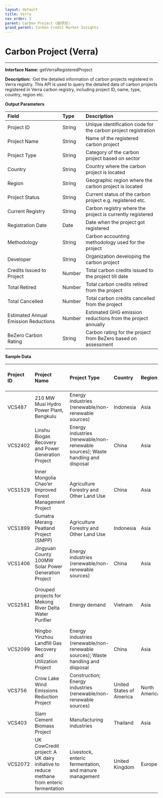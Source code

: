 ```yaml
---
layout: default
title: Verra
nav_order: 1
parent: Carbon Project (碳项目)
grand_parent: Carbon Credit Market Insights
---
```


# Carbon Project (Verra)
---

**Interface Name:** getVerraRegisteredProject

**Description:** :Get the detailed information of carbon projects registered in Verra registry. This API is used to query the detailed data of carbon projects registered in Verra carbon registry, including project ID, name, type, country, region etc.


**Output Parameters**

| Field                               | Type   | Description                                                       |
|:-------------------------------------|:--------|:-------------------------------------------------------------------|
| Project ID                          | String | Unique identification code for the carbon project registration    |
| Project Name                        | String | Name of the registered carbon project                             |
| Project Type                        | String | Category of the carbon project based on sector                     |
| Country                             | String | Country where the carbon project is located                       |
| Region                              | String | Geographic region where the carbon project is located             |
| Project Status                      | String | Current status of the carbon project e.g. registered etc.         |
| Current Registry                    | String | Carbon registry where the project is currently registered         |
| Registration Date                   | Date   | Date when the project got registered                              |
| Methodology                         | String | Carbon accounting methodology used for the project                |
| Developer                           | String | Organization developing the carbon project                        |
| Credits Issued to Project           | Number | Total carbon credits issued to the project till date              |
| Total Retired                       | Number | Total carbon credits retired from the project                     |
| Total Cancelled                     | Number | Total carbon credits cancelled from the project                   |
| Estimated Annual Emission Reductions| Number | Estimated GHG emission reductions from the project annually       |
| BeZero Carbon Rating                | String | Carbon rating for the project from BeZero based on assessment     |


**Sample Data**

| Project ID | Project Name | Project Type | Country | Region | Project Status | Current Registry | Registration Date | Methodology | Developer | Credits Issued to Project | Total Retired | Total Cancelled | Estimated Annual Emission Reductions | BeZero Carbon Rating |
|:------------|:--------------|:--------------|:---------|:--------|:----------------|:------------------|:-------------------|:-------------|-----------|:----------------------------|:---------------|:-----------------|:------------------------------------|:----------------------|
| VCS487     | 210 MW Musi Hydro Power Plant, Bengkulu | Energy industries (renewable/non-renewable sources) | Indonesia | Asia | Registered | Verra | 2020-04-06 | ACM0002 | PT. PLN (Persero) | 6,432,548 | 3,182,476 | 302,069 | 953,128 | BB |
| VCS2402    | Linshu Biogas Recovery and Power Generation Project | Energy industries (renewable/non-renewable sources); Waste handling and disposal | China | Asia | Registered | Verra | 2021-08-04 | ACM0014 | VPOWER New Energy Technology (LinYi) LTD | 828,251 | 360,846 | 12,483 | 359,691 | B |
| VCS1529    | Inner Mongolia Chao’er Improved Forest Management Project | Agriculture Forestry and Other Land Use | China | Asia | Registered | Verra | 2020-04-06 | VM0010 | Chao’er Forest Bureau of Inner Mongolia Autonomous Region | 445,305 | 197,634 | 0 | 90,035 | B |
| VCS1899 | Sumatra Merang Peatland Project (SMPP) | Agriculture Forestry and Other Land Use | Indonesia | Asia | Registered | Verra | 2020-04-06 | VM0007 | Multiple Proponents | 2,663,148 | 2,250,456 | 6,600 | 1,338,569 | A |
| VCS1406 | Jingyuan County 100MW Solar Power Generation Project | Energy industries (renewable/non-renewable sources) | China | Asia | Registered | Verra | 2020-04-06 | ACM0002 | Gansu Deyou Energy Technology Co., Ltd | 859,993 | 508,148 | 31,237 | 128,589 | B |
| VCS2581 | Grouped projects for Mekong River Delta Water Purifier | Energy demand | Vietnam | Asia | Registered | Verra | 2022-07-25 | AMS-III.AV. | Sustainability Investment Promotion and Development Joint Stock Company | 645,596 | 11,871 | 0 | 1,202,693 | BB |
| VCS2099 | Ningbo Yinzhou Landfill Gas Recovery and Utilization Project | Energy industries (renewable/non-renewable sources); Waste handling and disposal | China | Asia | Registered | Verra | 2020-06-16 | ACM0001 | Ningbo Micropowers New Energy Co., Ltd. | 360,066 | 360,066 | 0 | 88,139 | BBB |
| VCS756 | Crow Lake Wind Emissions Reduction Project | Construction; Energy industries (renewable/non-renewable sources) | United States of America | North America | Registered | Verra | 2020-04-06 | ACM0002 | Multiple Proponents | 3,387,900 | 2,770,459 | 37,807 | 432,128 | B |
| VCS403 | Siam Cement Biomass Project | Manufacturing industries | Thailand | Asia | Registered | Verra | 2020-04-06 | ACM0003 | SCG Cement Co., Ltd. | 3,994,627 | 3,873,760 | 358 | 107,356 | BB |
| VCS2072 | UK CowCredit project: A UK dairy initiative to reduce methane from enteric fermentation | Livestock, enteric fermentation, and manure management | United Kingdom | Europe | Registered | Verra | 2020-11-05 | VM0041 | MOOTRAL SA | 3,303 | 109 | 0 | 187,563 | A |